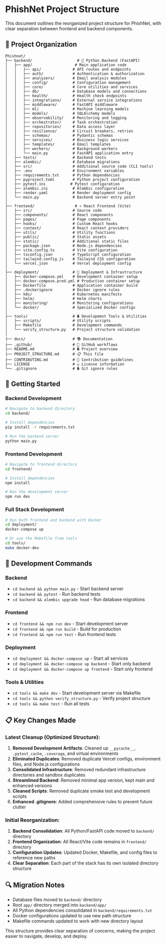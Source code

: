 # PhishNet Project Structure

This document outlines the reorganized project structure for PhishNet, with clear separation between frontend and backend components.

## 📁 Project Organization

```
Phishnet/
├── backend/                    # 🐍 Python Backend (FastAPI)
│   ├── app/                   # Main application code
│   │   ├── api/              # API routes and endpoints
│   │   ├── auth/             # Authentication & authorization
│   │   ├── analyzers/        # Email analysis modules
│   │   ├── config/           # Configuration management
│   │   ├── core/             # Core utilities and services
│   │   ├── db/               # Database models and connections
│   │   ├── health/           # Health check endpoints
│   │   ├── integrations/     # External service integrations
│   │   ├── middleware/       # FastAPI middleware
│   │   ├── ml/               # Machine learning models
│   │   ├── models/           # SQLAlchemy models
│   │   ├── observability/    # Monitoring and logging
│   │   ├── orchestrator/     # Task orchestration
│   │   ├── repositories/     # Data access layer
│   │   ├── resilience/       # Circuit breakers, retries
│   │   ├── schemas/          # Pydantic schemas
│   │   ├── services/         # Business logic services
│   │   ├── templates/        # Email templates
│   │   ├── workers/          # Background workers
│   │   └── main.py           # FastAPI application entry
│   ├── tests/                # Backend tests
│   ├── alembic/              # Database migrations
│   ├── src/                  # Additional source code (CLI tools)
│   ├── .env                  # Environment variables
│   ├── requirements.txt      # Python dependencies
│   ├── pyproject.toml        # Python project configuration
│   ├── pytest.ini           # Pytest configuration
│   ├── alembic.ini           # Alembic configuration
│   ├── render.yaml           # Render deployment config
│   └── main.py               # Backend server entry point
│
├── frontend/                  # ⚛️ React Frontend (Vite)
│   ├── src/                  # Source code
│   ├── components/           # React components
│   ├── pages/                # Page components
│   ├── hooks/                # Custom React hooks
│   ├── context/              # React context providers
│   ├── utils/                # Utility functions
│   ├── public/               # Static assets
│   ├── static/               # Additional static files
│   ├── package.json          # Node.js dependencies
│   ├── vite.config.ts        # Vite configuration
│   ├── tsconfig.json         # TypeScript configuration
│   ├── tailwind.config.js    # Tailwind CSS configuration
│   └── vercel.json           # Vercel deployment config
│
├── deployment/               # 🚀 Deployment & Infrastructure
│   ├── docker-compose.yml    # Development container setup
│   ├── docker-compose.prod.yml # Production container setup
│   ├── Dockerfile            # Application container build
│   ├── .dockerignore         # Docker ignore rules
│   ├── k8s/                  # Kubernetes manifests
│   ├── helm/                 # Helm charts
│   ├── monitoring/           # Monitoring configurations
│   └── docker/               # Specialized Docker configs
│
├── tools/                    # �️ Development Tools & Utilities
│   ├── scripts/              # Utility scripts
│   ├── Makefile              # Development commands
│   └── verify_structure.py   # Project structure validation
│
├── docs/                     # 📚 Documentation
├── .github/                  # 🤖 GitHub workflows
├── README.md                 # � Project overview
├── PROJECT_STRUCTURE.md      # 📋 This file
├── CONTRIBUTING.md           # 🤝 Contribution guidelines
├── LICENSE                   # ⚖️ License information
└── .gitignore                # � Git ignore rules
```

## 🚀 Getting Started

### Backend Development
```bash
# Navigate to backend directory
cd backend/

# Install dependencies
pip install -r requirements.txt

# Run the backend server
python main.py
```

### Frontend Development
```bash
# Navigate to frontend directory
cd frontend/

# Install dependencies
npm install

# Run the development server
npm run dev
```

### Full Stack Development
```bash
# Run both frontend and backend with Docker
cd deployment/
docker-compose up

# Or use the Makefile from tools
cd tools/
make docker-dev
```

## 🔧 Development Commands

### Backend
- `cd backend && python main.py` - Start backend server
- `cd backend && pytest` - Run backend tests
- `cd backend && alembic upgrade head` - Run database migrations

### Frontend
- `cd frontend && npm run dev` - Start development server
- `cd frontend && npm run build` - Build for production
- `cd frontend && npm run test` - Run frontend tests

### Deployment
- `cd deployment && docker-compose up` - Start all services
- `cd deployment && docker-compose up backend` - Start only backend
- `cd deployment && docker-compose up frontend` - Start only frontend

### Tools & Utilities
- `cd tools && make dev` - Start development server via Makefile
- `cd tools && python verify_structure.py` - Verify project structure
- `cd tools && make test` - Run all tests

## 📋 Key Changes Made

### Latest Cleanup (Optimized Structure):
1. **Removed Development Artifacts**: Cleaned up `__pycache__`, `.pytest_cache`, `.coverage`, and virtual environments
2. **Eliminated Duplicates**: Removed duplicate Vercel configs, environment files, and Node.js configurations
3. **Consolidated Infrastructure**: Removed redundant infrastructure directories and sandbox duplicates
4. **Streamlined Backend**: Removed minimal app version, kept main and enhanced versions
5. **Cleaned Scripts**: Removed duplicate smoke test and development scripts
6. **Enhanced .gitignore**: Added comprehensive rules to prevent future clutter

### Initial Reorganization:
1. **Backend Consolidation**: All Python/FastAPI code moved to `backend/` directory
2. **Frontend Organization**: All React/Vite code remains in `frontend/` directory  
3. **Configuration Updates**: Updated Docker, Makefile, and config files to reference new paths
4. **Clear Separation**: Each part of the stack has its own isolated directory structure

## 🔍 Migration Notes

- Database files moved to `backend/` directory
- Root `app/` directory merged into `backend/app/`
- All Python dependencies consolidated in `backend/requirements.txt`
- Docker configurations updated to use new path structure
- Makefile commands updated to work with new directory layout

This structure provides clear separation of concerns, making the project easier to navigate, develop, and deploy.